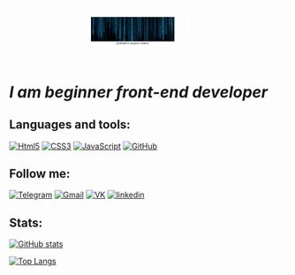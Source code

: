 ![Header](https://github.com/aleksandrchusovitin/aleksandrchusovitin/blob/main/assets/images/logo.gif)

# *I am beginner front-end developer* #

## Languages and tools: ##
[![Html5](https://img.shields.io/badge/HTML5-30363d?style=for-the-badge&logo=html5)](https://www.w3schools.com/html/)
[![CSS3](https://img.shields.io/badge/CSS3-30363d?style=for-the-badge&logo=CSS3)](https://www.w3schools.com/css/)
[![JavaScript](https://img.shields.io/badge/JavaScript-30363d?style=for-the-badge&logo=JavaScript)](https://developer.mozilla.org/en-US/docs/Web/JavaScript)
[![GitHub](https://img.shields.io/badge/GitHub-30363d?style=for-the-badge&logo=GitHub)](https://github.com/aleksandrchusovitin)

## Follow me: ##
[![Telegram](https://img.shields.io/badge/Telegram-30363d?style=for-the-badge&logo=Telegram)](https://t.me/nerealist)
[![Gmail](https://img.shields.io/badge/Gmail-30363d?style=for-the-badge&logo=Gmail)](mailto:chusovitinalexandr@gmail.com)
[![VK](https://img.shields.io/badge/VK-30363d?style=for-the-badge&logo=VK)](https://vk.com/aachusovitin)
[![linkedin](https://img.shields.io/badge/linkedin-30363d?style=for-the-badge&logo=linkedin)](https://www.linkedin.com/in/aleksandr-chusovitin-1a540418b/)

## Stats: ##

[![GitHub stats](https://github-readme-stats.vercel.app/api?username=aleksandrchusovitin&theme=react&show_icons=true)](https://github.com/anuraghazra/github-readme-stats)

[![Top Langs](https://github-readme-stats.vercel.app/api/top-langs/?username=aleksandrchusovitin&layout=compact&theme=react)](https://github.com/anuraghazra/github-readme-stats)
